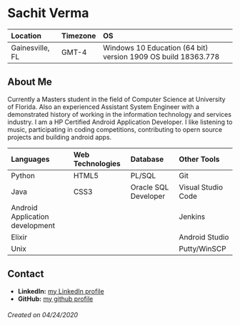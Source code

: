 # Sachit Verma

Location | Timezone | OS
:--- | :--- | :---
Gainesville, FL | GMT-4 | Windows 10 Education (64 bit) version 1909 OS build 18363.778

## About Me
Currently a Masters student in the field of Computer Science at University of Florida. Also an experienced Assistant System Engineer with a demonstrated history of working in the information technology and services industry. I am a HP Certified Android Application Developer. I like listening to music, participating in coding competitions, contributing to opern source projects and building android apps.

Languages | Web Technologies | Database | Other Tools
:--- | :--- | :--- | :---
Python | HTML5| PL/SQL | Git 
Java | CSS3 | Oracle SQL Developer | Visual Studio Code 
Android Application development | | | Jenkins 
Elixir | | | Android Studio 
Unix | | | Putty/WinSCP 

## Contact
* __LinkedIn:__ [my LinkedIn profile](https://www.linkedin.com/in/sachit-verma-sa1137/)
* __GitHub:__ [my github profile](https://github.com/Sachit1137)

###### Created on 04/24/2020
